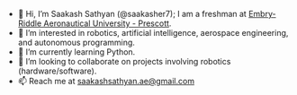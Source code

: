 - 👋 Hi, I’m Saakash Sathyan (@saakasher7); I am a freshman at [Embry-Riddle Aeronautical University - Prescott](https://prescott.erau.edu/).
- 👀 I’m interested in robotics, artificial intelligence, aerospace engineering, and autonomous programming.
- 🌱 I’m currently learning Python.
- 💞️ I’m looking to collaborate on projects involving robotics (hardware/software).
- 📫 Reach me at saakashsathyan.ae@gmail.com

<!---
saakasher7/saakasher7 is a ✨ special ✨ repository because its `README.md` (this file) appears on your GitHub profile.
You can click the Preview link to take a look at your changes.
--->
